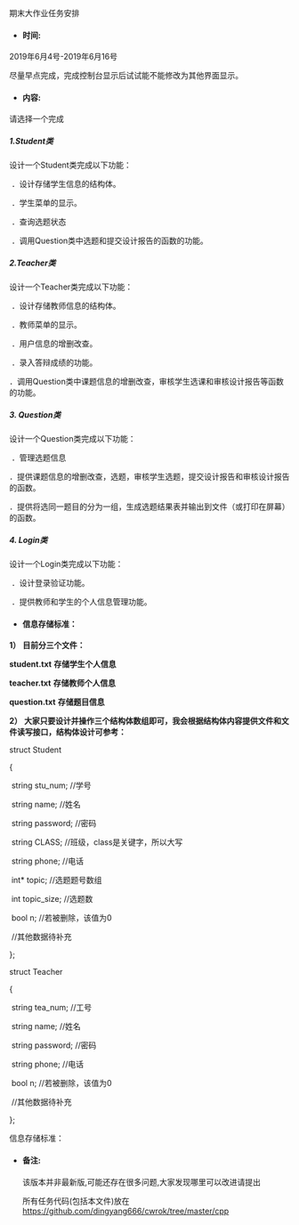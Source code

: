 期末大作业任务安排

-  #### **时间:**

2019年6月4号-2019年6月16号

尽量早点完成，完成控制台显示后试试能不能修改为其他界面显示。

-   #### **内容:**


请选择一个完成

#####  **1.Student类**

设计一个Student类完成以下功能：

​	．设计存储学生信息的结构体。

​	．学生菜单的显示。

​	．查询选题状态

​	．调用Question类中选题和提交设计报告的函数的功能。

 

##### **2.Teacher类**

设计一个Teacher类完成以下功能：

​	．设计存储教师信息的结构体。

​	．教师菜单的显示。

​	．用户信息的增删改查。

​	．录入答辩成绩的功能。

​	．调用Question类中课题信息的增删改查，审核学生选课和审核设计报告等函数的功能。

 

##### 3. Question类

设计一个Question类完成以下功能：

​	．管理选题信息

​	．提供课题信息的增删改查，选题，审核学生选题，提交设计报告和审核设计报告的函数。

​	．提供将选同一题目的分为一组，生成选题结果表并输出到文件（或打印在屏幕）的函数。

 

##### 4. Login类

设计一个Login类完成以下功能：

​	．设计登录验证功能。

​	．提供教师和学生的个人信息管理功能。

 

-   #### **信息存储标准：**

**1）** **目前分三个文件：**

**student.txt** **存储学生个人信息**

**teacher.txt** **存储教师个人信息**

**question.txt** **存储题目信息**

 

**2）** **大家只要设计并操作三个结构体数组即可，我会根据结构体内容提供文件和文件读写接口，结构体设计可参考：**

struct Student

{

​    string stu_num;  //学号

​    string name;     //姓名

​    string password; //密码

​    string CLASS;    //班级，class是关键字，所以大写

​    string phone;    //电话

​    int* topic;      //选题题号数组

​    int topic_size;  //选题数

​    bool n;          //若被删除，该值为0

​    //其他数据待补充

};

 

struct Teacher

{

​    string tea_num;  //工号

​    string name;     //姓名

​    string password; //密码

​    string phone;    //电话

​    bool n;          //若被删除，该值为0

​    //其他数据待补充

};

 信息存储标准：

- #### 备注:

  该版本并非最新版,可能还存在很多问题,大家发现哪里可以改进请提出

  所有任务代码(包括本文件)放在<https://github.com/dingyang666/cwrok/tree/master/cpp>